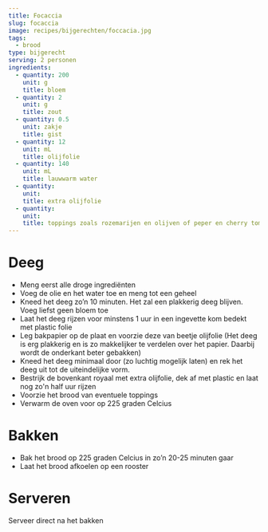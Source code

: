 ```yaml
---
title: Focaccia
slug: focaccia
image: recipes/bijgerechten/foccacia.jpg
tags: 
  - brood
type: bijgerecht
serving: 2 personen
ingredients:
  - quantity: 200
    unit: g
    title: bloem
  - quantity: 2
    unit: g
    title: zout
  - quantity: 0.5
    unit: zakje
    title: gist
  - quantity: 12
    unit: mL
    title: olijfolie
  - quantity: 140
    unit: mL
    title: lauwwarm water
  - quantity: 
    unit: 
    title: extra olijfolie
  - quantity: 
    unit:
    title: toppings zoals rozemarijen en olijven of peper en cherry tomaten
---
```


# Deeg

- Meng eerst alle droge ingrediënten
- Voeg de olie en het water toe en meng tot een geheel
- Kneed het deeg zo’n 10 minuten. Het zal een plakkerig deeg blijven. Voeg liefst geen bloem toe
- Laat het deeg rijzen voor minstens 1 uur in een ingevette kom bedekt met plastic folie
- Leg bakpapier op de plaat en voorzie deze van beetje olijfolie (Het deeg is erg plakkerig en is zo makkelijker te verdelen over het papier. Daarbij wordt de onderkant beter gebakken)
- Kneed het deeg minimaal door (zo luchtig mogelijk laten) en rek het deeg uit tot de uiteindelijke vorm. 
- Bestrijk de bovenkant royaal met extra olijfolie, dek af met plastic en laat nog zo'n half uur rijzen
- Voorzie het brood van eventuele toppings 
- Verwarm de oven voor op 225 graden Celcius

 
# Bakken

- Bak het brood op 225 graden Celcius in zo’n 20-25 minuten gaar
- Laat het brood afkoelen op een rooster


# Serveren

Serveer direct na het bakken
